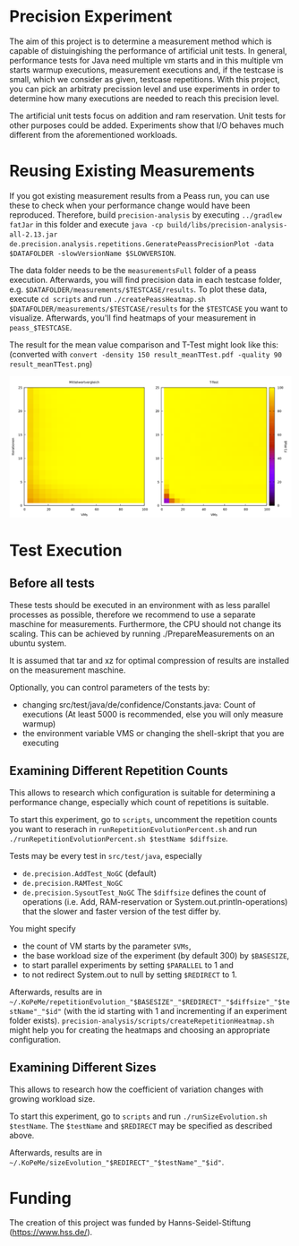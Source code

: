 Precision Experiment
===================

The aim of this project is to determine a measurement method which is capable of distuingishing the performance of artificial unit tests. In general, performance tests for Java need multiple vm starts and in this multiple vm starts warmup executions, measurement executions and, if the testcase is small, which we consider as given, testcase repetitions. With this project, you can pick an arbitraty precission level and use experiments in order to determine how many executions are needed to reach this precision level. 

The artificial unit tests focus on addition and ram reservation. Unit tests for other purposes could be added. Experiments show that I/O behaves much different from the aforementioned workloads.

# Reusing Existing Measurements

If you got existing measurement results from a Peass run, you can use these to check when your performance change would have been reproduced. Therefore, build `precision-analysis` by executing `../gradlew fatJar` in this folder and execute `java -cp build/libs/precision-analysis-all-2.13.jar de.precision.analysis.repetitions.GeneratePeassPrecisionPlot -data $DATAFOLDER -slowVersionName $SLOWVERSION`. 

The data folder needs to be the `measurementsFull` folder of a peass execution. Afterwards, you will find precision data in each testcase folder, e.g. `$DATAFOLDER/measurements/$TESTCASE/results`. To plot these data, execute `cd scripts` and run `./createPeassHeatmap.sh $DATAFOLDER/measurements/$TESTCASE/results` for the `$TESTCASE` you want to visualize. Afterwards, you'll find heatmaps of your measurement in `peass_$TESTCASE`.

The result for the mean value comparison and T-Test might look like this: (converted with `convert -density 150 result_meanTTest.pdf -quality 90 result_meanTTest.png`)

![image](img/result_meanTTest.png)

# Test Execution

## Before all tests

These tests should be executed in an environment with as less parallel processes as possible, therefore we recommend to use a separate maschine for measurements. Furthermore, the CPU should not change its scaling. This can be achieved by running ./PrepareMeasurements on an ubuntu system.

It is assumed that tar and xz for optimal compression of results are installed on the measurement maschine.

Optionally, you can control parameters of the tests by:
* changing src/test/java/de/confidence/Constants.java: Count of executions (At least 5000 is recommended, else you will only measure warmup)
* the environment variable VMS or changing the shell-skript that you are executing

## Examining Different Repetition Counts

This allows to research which configuration is suitable for determining a performance change, especially which count of repetitions is suitable. 

To start this experiment, go to `scripts`, uncomment the repetition counts you want to reserach in `runRepetitionEvolutionPercent.sh` and run `./runRepetitionEvolutionPercent.sh $testName $diffsize`.

Tests may be every test in `src/test/java`, especially
* `de.precision.AddTest_NoGC` (default)
* `de.precision.RAMTest_NoGC`
* `de.precision.SysoutTest_NoGC`
The `$diffsize` defines the count of operations (i.e. Add, RAM-reservation or System.out.println-operations) that the slower and faster version of the test differ by. 

You might specify
* the count of VM starts by the parameter `$VMs`,
* the base workload size of the experiment (by default 300) by `$BASESIZE`,
* to start parallel experiments by setting `$PARALLEL` to 1 and
* to not redirect System.out to null by setting `$REDIRECT` to 1.

Afterwards, results are in `~/.KoPeMe/repetitionEvolution_"$BASESIZE"_"$REDIRECT"_"$diffsize"_"$testName"_"$id"` (with the id starting with 1 and incrementing if an experiment folder exists). `precision-analysis/scripts/createRepetitionHeatmap.sh` might help you for creating the heatmaps and choosing an appropriate configuration.

## Examining Different Sizes

This allows to research how the coefficient of variation changes with growing workload size.

To start this experiment, go to `scripts` and run `./runSizeEvolution.sh $testName`. The `$testName` and `$REDIRECT` may be specified as described above.

Afterwards, results are in `~/.KoPeMe/sizeEvolution_"$REDIRECT"_"$testName"_"$id"`.

# Funding

The creation of this project was funded by Hanns-Seidel-Stiftung (https://www.hss.de/).
